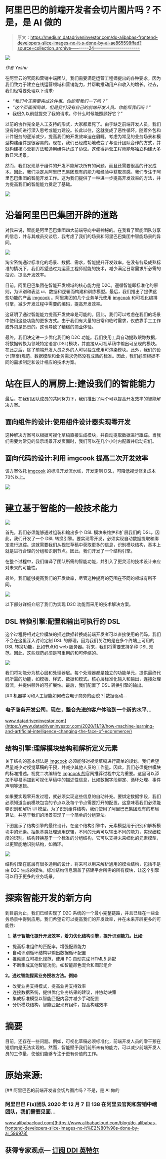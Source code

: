 # 阿里巴巴的前端开发者会切片图片吗？不是，是 AI 做的

> 原文：<https://medium.datadriveninvestor.com/do-alibabas-frontend-developers-slice-images-no-it-s-done-by-ai-ae865598ffad?source=collection_archive---------24----------------------->

![](img/5593673fd14ff245d13ac0ef97e8643b.png)

*作者 Yeshu*

在阿里云的官网和营销中端团队，我们需要满足运营工程师提出的各种要求，因为我们致力于建立在线运营领域和营销能力，并帮助推动用户和收入的增长。过去，我们经常要处理以下请求:

*   *“我们今天需要完成这件事。你能帮我们一下吗？”*
*   *“这个页面很简单，但是我们没有自己的前端开发人员。你能帮我们吗？”*
*   我很久以前就提交了我的请求。你什么时候能照顾好它？”

以前的协作完全是人工支持的形式，大家都累死了。由于缺乏前端开发人员，我们没有时间进行深入思考或能力建设。长此以往，这就变成了恶性循环。随着外包和计件服务的逐渐减少，提高我们的开发效率迫在眉睫。考虑为常见的业务场景和模型构建组件是很容易的。现在，我们已经成功地改变了与设计团队合作的方式，并就构建核心营销方法和通用组件达成了协议。这使得运营工程师能够独立构建大多数日常场景。

然而，我们发现基于组件的开发不能解决所有的问题，而且还需要很高的开发成本。因此，我们决定从阿里巴巴集团现有的能力和经验中获取灵感。我们专注于阿里巴巴集团的智能开发工作。这为我们提供了一种进一步提高开发效率的方法，并为提高我们的智能能力奠定了基础。

![](img/8f390968262749f46530a4fa1b77fb95.png)

# 沿着阿里巴巴集团开辟的道路

对我来说，智能是阿里巴巴集团四大前端导向中最神秘的。在我看了智能团队分享的信息，并与其成员交谈后，我考虑了我们的场景和阿里巴巴集团中智能场景的异同。

![](img/d10b8ec75d002bfbb88e910bf0df975b.png)

淘宝系统通过标准化的场景、数据、需求，智能提升开发效率。在没有各级成熟标准的情况下，我们希望通过为运营工程师赋能的技术，减少满足日常需求所必需的投资，提高开发效率。

目前，阿里巴巴集团在智能开发领域的核心能力是 D2C。遵循智能即标准化的原则，为识别和表达 ui、数据和逻辑而构建和训练模型。最后，我们推出了提供这些功能的产品 [imgcook](https://www.imgcook.com/) 。阿里集团的几个业务单元使用 [imgcook](https://www.imgcook.com/) 和可视化编排引擎，减少开发过程中需要的编码，提高开发效率。

这证明了通过智能能力提高开发效率是可能的。因此，我们可以考虑在我们的场景中使用这些功能的更多方式。由于我们有大量的日常和临时需求，仅依靠手工工作或外包是昂贵的。这也导致了糟糕的商业体验。

最终，我们决定进一步优化我们的 D2C 功能。我们使用工具自动提取跟踪数据，将数据转换为领域特定语言(DSL)模块，并直接从可视草稿中输出可呈现的模块。在此之后，除了前端开发人员之外的人可以独立使用可渲染模块。此外，我们的设计(草案)规范、数据模型和业务需求仍然没有成熟的标准。因此，我们必须根据不同的需求制定和设计相应的技术方案。

# 站在巨人的肩膀上:建设我们的智能能力

最后，在我们团队成员的共同努力下，我们推出了两个可以提高开发效率的智能解决方案。

## 面向组件的设计:使用组件设计器实现零开发

这种解决方案可以根据可视化草稿直接生成模块，并自动提取数据进行跟踪。当我们需要为常见的显示场景开发页面时，我们可以在几个小时内配置并启动它们。

## 面向代码的设计:利用 imgcook 提高二次开发效率

该方案依托 [imgcook](https://www.imgcook.com/) 的标准开发流水线，开发定制 DSL，可降低视觉修复成本 70%以上。

![](img/00c8b7646961c4a3e0cfb7ebd1b1478f.png)

# 建立基于智能的一般技术能力

![](img/8dcf0318362f6de11f22d5e6c0c1abe7.png)

首先，我们必须能够通过组装和输出多个 DSL 模块来维护和扩展我们的 DSL。因此，我们开发了一个 DSL 转换引擎。要实现零开发，必须实现自动数据提取和绑定进行追踪。这就需要我们从视觉草稿中获取更多的信息，识别模块结构，基本上就是进行合理的分组和识别节点。因此，我们开发了一个结构引擎。

在整个过程中，我们编译了团队所需的智能功能，并引入了更灵活的技术设计来应对未来的可能性。

最终，我们能够提高我们的开发效率，尽管这种提高的范围在不同的领域有所不同。

![](img/78d0e33b894f3b99adcd32aa462dc5e3.png)

以下部分详细介绍了我们为实现 D2C 功能而采用的技术解决方案。

## DSL 转换引擎:配置和输出可执行的 DSL

这个过程将相对定位模块的描述数据转换成前端开发者可以直接使用的代码。我们不会在这里深入讨论定制 DSL 的原理，因为我们关注的是在多个终端上可用的 DSL 转换功能，比如节点和 web 服务器。将来，我们将需要支持多种 DSL 规范。因此，这些规范必须是可重用的和可伸缩的。

![](img/5d405a38c17b45678d1131db29550f7c.png)

我们将功能分为核心层和处理器层。每个处理器都是独立的功能单元，提供最终代码所需的功能，如模板、样式、数据和模式。核心层标准化输入和输出，连接处理器流，并提供额外的可扩展性。最后，我们配置了 DSL 转换引擎的输出。

[](https://www.datadriveninvestor.com/2020/11/19/how-machine-learning-and-artificial-intelligence-changing-the-face-of-ecommerce/) [## 机器学习和人工智能如何改变电子商务的面貌？|数据驱动…

### 电子商务开发公司，现在，整合先进的客户体验到一个新的水平…

www.datadriveninvestor.com](https://www.datadriveninvestor.com/2020/11/19/how-machine-learning-and-artificial-intelligence-changing-the-face-of-ecommerce/) 

## 结构引擎:理解模块结构和解析定义元素

关于结构的基本想法是 [imgcook](https://www.imgcook.com/) 必须能够对视觉草稿进行简单的规划。我们希望尽量减少对视觉草稿的干预，并减少其他人员的工作量。因此，我们必须提供模块的标准描述。视觉二次编辑在 [imgcook 的](https://www.imgcook.com/)官网推荐过程中尤为重要。这里可以添加不容易添加到可视化草稿中的描述性信息，比如数据字段绑定、循环处理、事件声明等逻辑。

如果要实现零开发过程，就必须实现这些信息的自动补充。要绑定数据字段，我们必须知道当前模块包含的节点以及每个节点需要打开的配置。这意味着我们必须能够识别和解析 UI 模型。为了识别组件结构，我们使用了阿里巴巴集团现有的布局算法，并基于我们的场景实现了一个简单的分组算法。

下图显示了结构引擎的最终设计。在这个结构引擎中，元素模型用于识别和解析模块中的元素。抽象基类处理通用逻辑，不同的元素可以输出不同的能力，实现细粒度的识别。结构转换基于一个标准的分组结构，它可以支持未来细化的元素模型，以更智能地识别结构，如循环。

![](img/7fde8cf7aeb59fee949e98c69f29c4ca.png)

结构引擎在底层有很多通用的设计，将来可以用来解析通用的模块结构，包括不是由 D2C 生成的模块。标准结构信息涵盖了搭建平台所需的所有模块，让这个引擎可以用于更多的业务场景。

# 探索智能开发的新方向

到目前为止，我们已经实现了 D2C 系统的一个最小完整链路，并且已经在一些业务场景中得到应用。我们希望它可以提高我们的开发效率，并在未来开辟更多的可能性:

1.  **基于智能化提升开发效率，着力优化结构引擎，提升识别能力。比如:**

*   提高标准组件的匹配率，增强配置能力
*   自动识别循环结构以输出数据循环配置
*   推动建立可视化规范，使用 PC 自动完成 HTML5 适配
*   不断集成其他智能功能，如智能颜色混合和图形组合

**2。通过智能探索业务授权方法。例如:**

*   改变业务支持模式，提高业务支持效率
*   连接数据系统，提供优化业务结果的建议，并协助决策
*   集成标准模型以智能匹配内容并减少手动配置
*   分析模块结构，智能匹配现有组件，提高构建效率

# 摘要

目前，还存在一些问题。例如，可视化草稿必须标准化，前端开发人员的零干预在短期内是无法实现的。然而，智能赋予我们前所未有的能力，可以减少前端开发人员的工作量，使他们能够专注于更有价值的工作。

# 原始来源:

[](https://www.alibabacloud.com/blog/do-alibabas-frontend-developers-slice-images-no-it%E2%80%98s-done-by-ai_596978) [## 阿里巴巴的前端开发者会切片图片吗？不是，是 AI 做的

### 阿里巴巴 F(x)团队 2020 年 12 月 7 日 138 在阿里云官网和营销中端团队，我们需要见面…

www.alibabacloud.com](https://www.alibabacloud.com/blog/do-alibabas-frontend-developers-slice-images-no-it%E2%80%98s-done-by-ai_596978) 

## 获得专家观点— [订阅 DDI 英特尔](https://datadriveninvestor.com/ddi-intel)